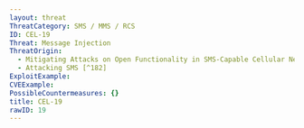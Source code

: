 ```yaml
---
layout: threat
ThreatCategory: SMS / MMS / RCS
ID: CEL-19
Threat: Message Injection
ThreatOrigin:
  - Mitigating Attacks on Open Functionality in SMS-Capable Cellular Networks [^184]
  - Attacking SMS [^182]
ExploitExample:
CVEExample:
PossibleCountermeasures: {}
title: CEL-19
rawID: 19
---
```

